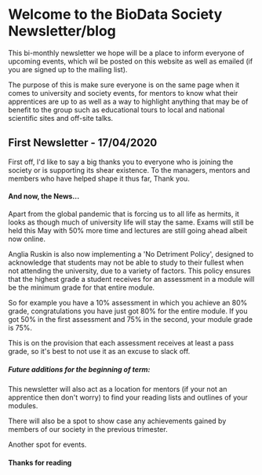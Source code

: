 # Welcome to the BioData Society Newsletter/blog
This bi-monthly newsletter we hope will be a place to inform everyone of upcoming events,  which wil be posted on this website as
 well as emailed (if you are signed up to the mailing list).

The purpose of this is make sure everyone is on the same page when it comes to
 university and society events, for mentors to know what their apprentices are up to
 as well as a way to highlight anything that may be of benefit to the group such as
 educational tours to local and national scientific sites and off-site talks.
 
## First Newsletter - 17/04/2020
First off, I'd like to say a big thanks you to everyone who is joining the
 society or is supporting its shear existence. To the managers, mentors and
  members who have helped shape it thus far, Thank you.

#### And now, the News...
Apart from the global pandemic that is forcing us to all life as hermits,
 it looks as though much of university life will stay the same. Exams will
 still be held this May with 50% more time and lectures are still going
  ahead albeit now online.
  
Anglia Ruskin is also now implementing a 'No Detriment Policy', designed to
 acknowledge that students may not be able to study to their fullest when not attending
 the university, due to a variety of factors. This policy ensures that the highest
  grade a student receives for an assessment in a module will be the minimum grade
   for that entire module.

So for example you have a 10% assessment in which you achieve an 80% grade, congratulations
 you have just got 80% for the entire module. If you got 50% in the first assessment and
  75% in the second, your module grade is 75%.

This is on the provision that each assessment receives at least a pass grade,
 so it's best to not use it as an excuse to slack off.
 
##### Future additions for the beginning of term:
This newsletter will also act as a location for mentors (if your not an apprentice then don't worry)
to find your reading lists and outlines of your modules.

There will also be a spot to show case any achievements gained by members of our society in the previous trimester.

Another spot for events. 

#### Thanks for reading
